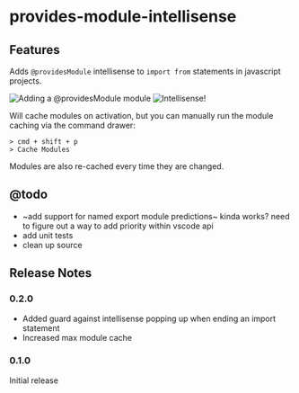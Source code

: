 # provides-module-intellisense

## Features

Adds `@providesModule` intellisense to `import from` statements in javascript projects.

![Adding a @providesModule module](https://thumbs.gfycat.com/BelatedPertinentGoldfish-small.gif)
![Intellisense!](https://thumbs.gfycat.com/DistantIllegalCormorant-small.gif)

Will cache modules on activation, but you can manually run the module caching via the command drawer:

```
> cmd + shift + p
> Cache Modules
```

Modules are also re-cached every time they are changed.

## @todo

- ~add support for named export module predictions~ kinda works? need to figure out a way to add priority within vscode api
- add unit tests
- clean up source

## Release Notes

### 0.2.0

- Added guard against intellisense popping up when ending an import statement
- Increased max module cache

### 0.1.0

Initial release